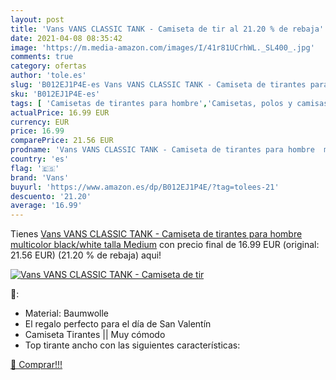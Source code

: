 ```yaml
---
layout: post
title: 'Vans VANS CLASSIC TANK - Camiseta de tir al 21.20 % de rebaja'
date: 2021-04-08 08:35:42
image: 'https://m.media-amazon.com/images/I/41r81UCrhWL._SL400_.jpg'
comments: true
category: ofertas
author: 'tole.es'
slug: 'B012EJ1P4E-es Vans VANS CLASSIC TANK - Camiseta de tirantes para hombre...'
sku: 'B012EJ1P4E-es'
tags: [ 'Camisetas de tirantes para hombre','Camisetas, polos y camisas para hombre','Jerséis sin mangas y chalecos de punto para hombre','Jerséis, cárdigans y sudaderas para hombre','Ropa','Ropa para hombre','camiseta','vans', ]
actualPrice: 16.99 EUR
currency: EUR
price: 16.99
comparePrice: 21.56 EUR
prodname: 'Vans VANS CLASSIC TANK - Camiseta de tirantes para hombre  multicolor  black/white   talla Medium'
country: 'es'
flag: '🇪🇸'
brand: 'Vans'
buyurl: 'https://www.amazon.es/dp/B012EJ1P4E/?tag=tolees-21'
descuento: '21.20'
average: '16.99'
---
```


Tienes [Vans VANS CLASSIC TANK - Camiseta de tirantes para hombre  multicolor  black/white   talla Medium](https://www.amazon.es/dp/B012EJ1P4E/?tag=tolees-21) con precio final de  16.99 EUR (original: 21.56 EUR) (21.20 %  de rebaja) aqui!

[![Vans VANS CLASSIC TANK - Camiseta de tir](https://m.media-amazon.com/images/I/41r81UCrhWL._SL400_.jpg)](https://www.amazon.es/dp/B012EJ1P4E/?tag=tolees-21)

🔎:

- Material: Baumwolle
- El regalo perfecto para el día de San Valentín
- Camiseta Tirantes || Muy cómodo
- Top tirante ancho con las siguientes características:

[🛒 Comprar!!!](https://www.amazon.es/dp/B012EJ1P4E/?tag=tolees-21)
